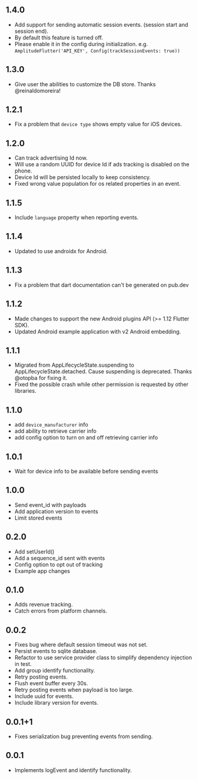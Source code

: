 ## 1.4.0
* Add support for sending automatic session events. (session start and session end).
* By default this feature is turned off. 
* Please enable it in the config during initialization. e.g. `AmplitudeFlutter('API_KEY', Config(trackSessionEvents: true))` 

## 1.3.0
* Give user the abilities to customize the DB store. Thanks @reinaldomoreira!

## 1.2.1
* Fix a problem that `device type` shows empty value for iOS devices.

## 1.2.0
* Can track advertising Id now.
* Will use a random UUID for device Id if ads tracking is disabled on the phone.
* Device Id will be persisted locally to keep consistency.
* Fixed wrong value population for os related properties in an event.

## 1.1.5
* Include `language` property when reporting events.

## 1.1.4
* Updated to use androidx for Android.

## 1.1.3
* Fix a problem that dart documentation can't be generated on pub.dev

## 1.1.2
* Made changes to support the new Android plugins API (>= 1.12 Flutter SDK).
* Updated Android example application with v2 Android embedding.

## 1.1.1
* Migrated from AppLifecycleState.suspending to AppLifecycleState.detached. Cause suspending is 
deprecated. Thanks @otopba for fixing it.
* Fixed the possible crash while other permission is requested by other libraries.

## 1.1.0
* add `device_manufacturer` info
* add ability to retrieve carrier info
* add config option to turn on and off retrieving carrier info

## 1.0.1

* Wait for device info to be available before sending events

## 1.0.0

* Send event_id with payloads
* Add application version to events
* Limit stored events

## 0.2.0

* Add setUserId()
* Add a sequence_id sent with events
* Config option to opt out of tracking
* Example app changes

## 0.1.0

* Adds revenue tracking.
* Catch errors from platform channels.

## 0.0.2

* Fixes bug where default session timeout was not set.
* Persist events to sqlite database.
* Refactor to use service provider class to simplify dependency injection in test.
* Add group identify functionality.
* Retry posting events.
* Flush event buffer every 30s.
* Retry posting events when payload is too large.
* Include uuid for events.
* Include library version for events.

## 0.0.1+1

* Fixes serialization bug preventing events from sending.

## 0.0.1

* Implements logEvent and identify functionality.
